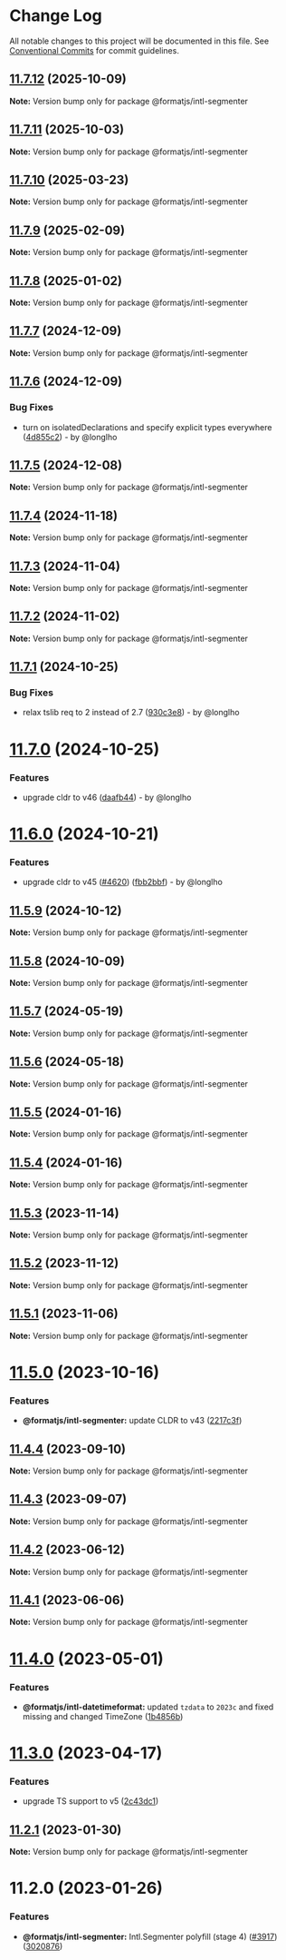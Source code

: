# Change Log

All notable changes to this project will be documented in this file.
See [Conventional Commits](https://conventionalcommits.org) for commit guidelines.

## [11.7.12](github.com/formatjs/formatjs/compare/@formatjs/intl-segmenter@11.7.11...@formatjs/intl-segmenter@11.7.12) (2025-10-09)

**Note:** Version bump only for package @formatjs/intl-segmenter

## [11.7.11](github.com/formatjs/formatjs/compare/@formatjs/intl-segmenter@11.7.10...@formatjs/intl-segmenter@11.7.11) (2025-10-03)

**Note:** Version bump only for package @formatjs/intl-segmenter

## [11.7.10](https://github.com/formatjs/formatjs/compare/@formatjs/intl-segmenter@11.7.9...@formatjs/intl-segmenter@11.7.10) (2025-03-23)

**Note:** Version bump only for package @formatjs/intl-segmenter

## [11.7.9](https://github.com/formatjs/formatjs/compare/@formatjs/intl-segmenter@11.7.8...@formatjs/intl-segmenter@11.7.9) (2025-02-09)

**Note:** Version bump only for package @formatjs/intl-segmenter

## [11.7.8](https://github.com/formatjs/formatjs/compare/@formatjs/intl-segmenter@11.7.7...@formatjs/intl-segmenter@11.7.8) (2025-01-02)

**Note:** Version bump only for package @formatjs/intl-segmenter

## [11.7.7](https://github.com/formatjs/formatjs/compare/@formatjs/intl-segmenter@11.7.6...@formatjs/intl-segmenter@11.7.7) (2024-12-09)

**Note:** Version bump only for package @formatjs/intl-segmenter

## [11.7.6](https://github.com/formatjs/formatjs/compare/@formatjs/intl-segmenter@11.7.5...@formatjs/intl-segmenter@11.7.6) (2024-12-09)

### Bug Fixes

* turn on isolatedDeclarations and specify explicit types everywhere ([4d855c2](https://github.com/formatjs/formatjs/commit/4d855c2324426633eb84c346c76a5fd1ac854780)) - by @longlho

## [11.7.5](https://github.com/formatjs/formatjs/compare/@formatjs/intl-segmenter@11.7.4...@formatjs/intl-segmenter@11.7.5) (2024-12-08)

**Note:** Version bump only for package @formatjs/intl-segmenter

## [11.7.4](https://github.com/formatjs/formatjs/compare/@formatjs/intl-segmenter@11.7.3...@formatjs/intl-segmenter@11.7.4) (2024-11-18)

**Note:** Version bump only for package @formatjs/intl-segmenter

## [11.7.3](https://github.com/formatjs/formatjs/compare/@formatjs/intl-segmenter@11.7.2...@formatjs/intl-segmenter@11.7.3) (2024-11-04)

**Note:** Version bump only for package @formatjs/intl-segmenter

## [11.7.2](https://github.com/formatjs/formatjs/compare/@formatjs/intl-segmenter@11.7.1...@formatjs/intl-segmenter@11.7.2) (2024-11-02)

**Note:** Version bump only for package @formatjs/intl-segmenter

## [11.7.1](https://github.com/formatjs/formatjs/compare/@formatjs/intl-segmenter@11.7.0...@formatjs/intl-segmenter@11.7.1) (2024-10-25)

### Bug Fixes

* relax tslib req to 2 instead of 2.7 ([930c3e8](https://github.com/formatjs/formatjs/commit/930c3e8ddcc160fde7466449575455f135f78ca6)) - by @longlho

# [11.7.0](https://github.com/formatjs/formatjs/compare/@formatjs/intl-segmenter@11.6.0...@formatjs/intl-segmenter@11.7.0) (2024-10-25)

### Features

* upgrade cldr to v46 ([daafb44](https://github.com/formatjs/formatjs/commit/daafb449ba2fc4553f5a484b969affa1529752db)) - by @longlho

# [11.6.0](https://github.com/formatjs/formatjs/compare/@formatjs/intl-segmenter@11.5.9...@formatjs/intl-segmenter@11.6.0) (2024-10-21)

### Features

* upgrade cldr to v45 ([#4620](https://github.com/formatjs/formatjs/issues/4620)) ([fbb2bbf](https://github.com/formatjs/formatjs/commit/fbb2bbf6e038d5833c1f2752b805002436480948)) - by @longlho

## [11.5.9](https://github.com/formatjs/formatjs/compare/@formatjs/intl-segmenter@11.5.7...@formatjs/intl-segmenter@11.5.9) (2024-10-12)

**Note:** Version bump only for package @formatjs/intl-segmenter

## [11.5.8](https://github.com/formatjs/formatjs/compare/@formatjs/intl-segmenter@11.5.7...@formatjs/intl-segmenter@11.5.8) (2024-10-09)

**Note:** Version bump only for package @formatjs/intl-segmenter

## [11.5.7](https://github.com/formatjs/formatjs/compare/@formatjs/intl-segmenter@11.5.6...@formatjs/intl-segmenter@11.5.7) (2024-05-19)

**Note:** Version bump only for package @formatjs/intl-segmenter

## [11.5.6](https://github.com/formatjs/formatjs/compare/@formatjs/intl-segmenter@11.5.5...@formatjs/intl-segmenter@11.5.6) (2024-05-18)

**Note:** Version bump only for package @formatjs/intl-segmenter

## [11.5.5](https://github.com/formatjs/formatjs/compare/@formatjs/intl-segmenter@11.5.4...@formatjs/intl-segmenter@11.5.5) (2024-01-16)

**Note:** Version bump only for package @formatjs/intl-segmenter

## [11.5.4](https://github.com/formatjs/formatjs/compare/@formatjs/intl-segmenter@11.5.3...@formatjs/intl-segmenter@11.5.4) (2024-01-16)

**Note:** Version bump only for package @formatjs/intl-segmenter

## [11.5.3](https://github.com/formatjs/formatjs/compare/@formatjs/intl-segmenter@11.5.2...@formatjs/intl-segmenter@11.5.3) (2023-11-14)

**Note:** Version bump only for package @formatjs/intl-segmenter

## [11.5.2](https://github.com/formatjs/formatjs/compare/@formatjs/intl-segmenter@11.5.1...@formatjs/intl-segmenter@11.5.2) (2023-11-12)

**Note:** Version bump only for package @formatjs/intl-segmenter

## [11.5.1](https://github.com/formatjs/formatjs/compare/@formatjs/intl-segmenter@11.5.0...@formatjs/intl-segmenter@11.5.1) (2023-11-06)

**Note:** Version bump only for package @formatjs/intl-segmenter

# [11.5.0](https://github.com/formatjs/formatjs/compare/@formatjs/intl-segmenter@11.4.4...@formatjs/intl-segmenter@11.5.0) (2023-10-16)

### Features

* **@formatjs/intl-segmenter:** update CLDR to v43 ([2217c3f](https://github.com/formatjs/formatjs/commit/2217c3f0d7758b96127761bcd28f522641ab9e11))

## [11.4.4](https://github.com/formatjs/formatjs/compare/@formatjs/intl-segmenter@11.4.3...@formatjs/intl-segmenter@11.4.4) (2023-09-10)

**Note:** Version bump only for package @formatjs/intl-segmenter

## [11.4.3](https://github.com/formatjs/formatjs/compare/@formatjs/intl-segmenter@11.4.2...@formatjs/intl-segmenter@11.4.3) (2023-09-07)

**Note:** Version bump only for package @formatjs/intl-segmenter

## [11.4.2](https://github.com/formatjs/formatjs/compare/@formatjs/intl-segmenter@11.4.1...@formatjs/intl-segmenter@11.4.2) (2023-06-12)

**Note:** Version bump only for package @formatjs/intl-segmenter

## [11.4.1](https://github.com/formatjs/formatjs/compare/@formatjs/intl-segmenter@11.4.0...@formatjs/intl-segmenter@11.4.1) (2023-06-06)

**Note:** Version bump only for package @formatjs/intl-segmenter

# [11.4.0](https://github.com/formatjs/formatjs/compare/@formatjs/intl-segmenter@11.3.0...@formatjs/intl-segmenter@11.4.0) (2023-05-01)

### Features

* **@formatjs/intl-datetimeformat:** updated `tzdata` to `2023c` and fixed missing and changed TimeZone ([1b4856b](https://github.com/formatjs/formatjs/commit/1b4856b11c32c6ac99aa8795ee487c92b4d9d9c9))

# [11.3.0](https://github.com/formatjs/formatjs/compare/@formatjs/intl-segmenter@11.2.1...@formatjs/intl-segmenter@11.3.0) (2023-04-17)

### Features

* upgrade TS support to v5 ([2c43dc1](https://github.com/formatjs/formatjs/commit/2c43dc1275d7ca940fae80419e3d6e4143bfbfef))

## [11.2.1](https://github.com/formatjs/formatjs/compare/@formatjs/intl-segmenter@11.2.0...@formatjs/intl-segmenter@11.2.1) (2023-01-30)

**Note:** Version bump only for package @formatjs/intl-segmenter

# 11.2.0 (2023-01-26)

### Features

* **@formatjs/intl-segmenter:** Intl.Segmenter polyfill (stage 4) ([#3917](https://github.com/formatjs/formatjs/issues/3917)) ([3020876](https://github.com/formatjs/formatjs/commit/3020876427facd51c44c5e945b66cb70d94224ab))
